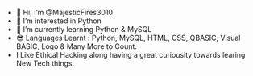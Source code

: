 - 👋 Hi, I’m @MajesticFires3010
- 👀 I’m interested in Python
- 🌱 I’m currently learning Python & MySQL
- 😎 Languages Learnt : Python, MySQL, HTML, CSS, QBASIC, Visual BASIC, Logo & Many More to Count.
- I Like Ethical Hacking along having a great curiousity towards learing New Tech things.


<!---
MajesticFires3010/MajesticFires3010 is a ✨ special ✨ repository because its `README.md` (this file) appears on your GitHub profile.
You can click the Preview link to take a look at your changes.
--->
